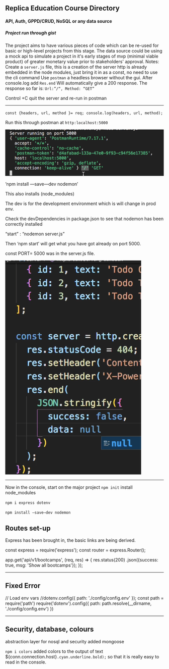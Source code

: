 ## Replica Education Course Directory
#### API, Auth, GPPD/CRUD, NoSQL or any data source
##### Project run through gist
The project aims to have various pieces of code which can be re-used for
basic or high-level projects from this stage. The data source could be using
a mock api to simulate a project in it's early stages of mvp (minimal viable product) of greater monetary value prior to stakeholders' approval.
Notes:
Create a `server.js` file, this is a creation of the server
http is already embedded in the node modules, just bring it in as a const, no need to use the cli command
Use `postman` a headless browser without the gui.
After console.log add
`Res.end` Will automatically give a 200 response.
The response so far is:
`Url:”/“, Method: “GET”`

Control +C quit the server and re-run in postman
______

`const {headers, url, method }= req;
console.log(headers, url, method);`

Run this through postman at `http:localhost:5000`
 
 ![](https://github.com/fion21/Devcamp/blob/main/src/postman3.png?raw=true)
 

’npm install —save—dev nodemon’

This also installs (node_modules)

The dev is for the development environment which is will change in prod env.

Check the devDependencies in package.json to see that nodemon has been correctly installed

“start” : “nodemon server.js”

Then  ‘npm start’ will get what you have got already on port 5000.

const PORT= 5000 was in the server.js file.

 ![](https://github.com/fion21/Devcamp/blob/main/src/postman4.png?raw=true)

______


Now in the console, start on the major project
`npm init` install node_modules

`npm i express dotenv`

`npm install —save—dev nodemon`

## Routes set-up

Express has been brought in, the basic links are being derived.

const express = require('express');
const router = express.Router();

app.get('api/v1/bootcamps', (req, res) => {
    res.status(200)
    .json({success: true, msg: 'Show all bootcamps'});
    });
______

## Fixed Error
// Load env vars
//dotenv.config({ path: './config/config.env' });
const path = require('path')
require('dotenv').config({ path: path.resolve(__dirname, './config/config.env') })

______
## Security, database, colours

abstraction layer for nosql and security
added mongoose

`npm i colors`
added colors to the output of text
${conn.connection.host}`.cyan.underline.bold);` so that it is really easy to read in the console.
